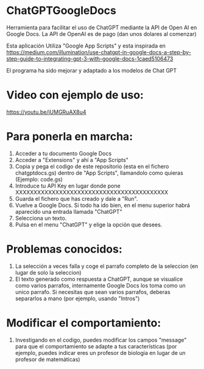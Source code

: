 # ChatGPTGoogleDocs
Herramienta para facilitar el uso de ChatGPT mediante la API de Open AI en Google Docs.
La API de OpenAI es de pago (dan unos dolares al comenzar)

Esta aplicación Utiliza "Google App Scripts" y esta inspirada en https://medium.com/illumination/use-chatgpt-in-google-docs-a-step-by-step-guide-to-integrating-gpt-3-with-google-docs-1caed5106473 

El programa ha sido mejorar y adaptado a los modelos de Chat GPT
# Video con ejemplo de uso:
https://youtu.be/jUMGRuAX8u4

# Para ponerla en marcha:
1) Acceder a tu documento Google Docs
2) Acceder a "Extensions" y ahí a "App Scripts"
3) Copia y pega el codigo de este repositorio (esta en el fichero chatgptdocs.gs) dentro de "App Scripts", llamandolo como quieras (Ejemplo: code.gs)
4) Introduce tu API Key en lugar donde pone XXXXXXXXXXXXXXXXXXXXXXXXXXXXXXXXXXXXXXXXXX
5) Guarda el fichero que has creado y dale a "Run".
6) Vuelve a Google Docs. Si todo ha ido bien, en el menu superior habrá aparecido una entrada llamada "ChatGPT"
7) Selecciona un texto.
8) Pulsa en el menu "ChatGPT" y elige la opción que desees.

# Problemas conocidos:
1) La selección a veces falla y coge el parrafo completo de la seleccion (en lugar de solo la seleccion)
2) El texto generado como respuesta a ChatGPT, aunque se visualice como varios parrafos, internamente Google Docs los toma como un unico parrafo. Si necesitas que sean varios parrafos, deberas separarlos a mano (por ejemplo, usando "Intros")

# Modificar el comportamiento:
1) Investigando en el codigo, puedes modificar los campos "message" para que el comportamiento se adapte a tus características (por ejemplo, puedes indicar eres un profesor de biologia en lugar de un profesor de matemáticas)

